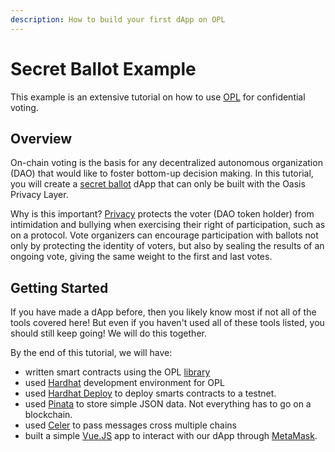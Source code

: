 ```yaml
---
description: How to build your first dApp on OPL
---
```


# Secret Ballot Example

This example is an extensive tutorial on how to use [OPL] for confidential voting.

[OPL]: ../opl-sdk/README.md

## Overview

On-chain voting is the basis for any decentralized autonomous organization
(DAO) that would like to foster bottom-up decision making.
In this tutorial, you will create a [secret ballot](https://en.wikipedia.org/wiki/Secret_ballot)
dApp that can only be built with the Oasis Privacy Layer.

Why is this important? [Privacy](https://en.wikipedia.org/wiki/Secret_ballot)
protects the voter (DAO token holder) from intimidation and bullying when
exercising their right of participation, such as on a protocol.
Vote organizers can encourage participation with ballots not only by protecting
the identity of voters, but also by sealing the results of an ongoing
vote, giving the same weight to the first and last votes.

## Getting Started

If you have made a dApp before, then you likely know most if not all of
the tools covered here! But even if you haven't used all of these tools listed,
you should still keep going! We will do this together.

By the end of this tutorial, we will have:

- written smart contracts using the OPL [library](https://github.com/oasisprotocol/sapphire-paratime/blob/main/contracts/contracts/OPL.sol)
- used [Hardhat](https://hardhat.org/docs) development environment for OPL
- used [Hardhat Deploy](https://github.com/wighawag/hardhat-deploy) to deploy
smarts contracts to a testnet.
- used [Pinata](https://www.pinata.cloud)
to store simple JSON data. Not everything has to go on a blockchain.
- used [Celer](https://im-docs.celer.network/developer/celer-im-overview) to
pass messages cross multiple chains
- built a simple [Vue.JS](https://vuejs.org/guide/introduction.html)
app to interact with our dApp through [MetaMask](https://docs.metamask.io/wallet).
